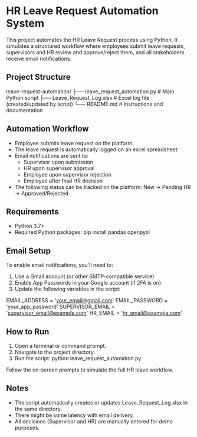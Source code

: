 HR Leave Request Automation System
==================================

This project automates the HR Leave Request process using Python. It simulates a structured workflow where employees submit leave requests, supervisors and HR review and approve/reject them, and all stakeholders receive email notifications.

Project Structure
-----------------

leave-request-automation/
├── leave_request_automation.py       # Main Python script
├── Leave_Request_Log.xlsx            # Excel log file (created/updated by script)
└── README.md                         # Instructions and documentation

Automation Workflow
-------------------

- Employee submits leave request on the platform
- The leave request is automatically logged on an excel spreadsheet
- Email notifications are sent to:
  - Supervisor upon submission
  - HR upon supervisor approval
  - Employee upon supervisor rejection
  - Employee after final HR decision
- The following status can be tracked on the platform: New → Pending HR → Approved/Rejected

Requirements
------------

- Python 3.7+
- Required Python packages:
  pip install pandas openpyxl

Email Setup
-----------

To enable email notifications, you'll need to:

1. Use a Gmail account (or other SMTP-compatible service)
2. Enable App Passwords in your Google account (if 2FA is on)
3. Update the following variables in the script:

EMAIL_ADDRESS = 'your_email@gmail.com'
EMAIL_PASSWORD = 'your_app_password'
SUPERVISOR_EMAIL = 'supervisor_email@example.com'
HR_EMAIL = 'hr_email@example.com'

How to Run
----------

1. Open a terminal or command prompt.
2. Navigate to the project directory.
3. Run the script:
   python leave_request_automation.py

Follow the on-screen prompts to simulate the full HR leave workflow.

Notes
-----
- The script automatically creates or updates Leave_Request_Log.xlsx in the same directory.
- There might be some latency with email delivery.
- All decisions (Supervisor and HR) are manually entered for demo purposes.

